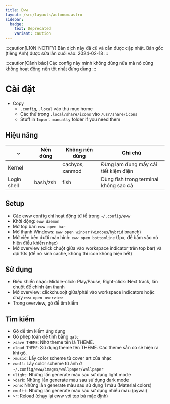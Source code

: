 ```yaml
---
title: Eww
layout: /src/layouts/autonum.astro
sidebar:
  badge:
    text: Deprecated
    variant: caution
---
```

:::caution[L10N-NOTIFY]
Bản dịch này đã cũ và cần được cập nhật. Bản gốc (tiếng Anh) được sửa lần cuối vào: 2024-02-18
:::

:::caution[Cảnh báo]
Các config này mình không dùng nữa mà nó cũng không hoạt động nên tốt nhất đừng dùng
:::

# Cài đặt
- Copy
    - `.config`, `.local` vào thư mục home
    - Các thứ trong `.local/share/icons` vào `/usr/share/icons`
    - Stuff in `Import manually` folder if you need them

## Hiệu năng
|  ⌄           | Nên dùng | Không nên dùng  | Ghi chú                               |
| ------------ | -------- | --------------- | ------------------------------------- |
| Kernel       |          | cachyos, xanmod | Đừng lạm đụng mấy cái tiết kiệm điện  |
| Login shell  | bash/zsh | fish            | Dùng fish trong terminal không sao cả |

 ## Setup
 - Các eww config chỉ hoạt động tử tế trong `~/.config/eww`
 - Khởi động: `eww daemon`
 - Mở top bar: `eww open bar`
 - Mở thanh Windows: `eww open winbar` (`windoes`/`hybrid` branch)
 - Mở viền bên dưới màn hình: `eww open bottomline` (1px, để bấm vào nó hiện điều khiển nhạc)
 - Mở overview (click chuột giữa vào workspace indicator trên top bar) và dợi 10s (để nó sinh cache, không thì icon không hiện hết)
 ## Sử dụng
 - Điều khiển nhạc: Middle-click: Play/Pause, Right-click: Next track, lăn chuột để chỉnh âm thanh
 - Mở overview: clickchuoojt giữa/phải vào workspace indicators hoặc chạy `eww open overview`
 - Trong overview, gõ để tìm kiếm
 ## Tìm kiếm
 - Gõ dể tìm kiếm ứng dụng
 - Gõ phép toán để tính bằng `qalc`
 - `>save THEME`: Nhớ theme tên là THEME.
 - `>load THEME`: Sử dụng theme tên THEME. Các theme sẵn có sẽ hiện ra khi gõ.
 - `>music`: Lấy color scheme từ cover art của nhạc
 - `>wall`: Lấy color scheme từ ảnh ở `~/.config/eww/images/wallpaper/wallpaper`
 - `>light`: Những lần generate màu sau sử dụng light mode
 - `>dark`: Những lần generate màu sau sử dụng dark mode
 - `>one`: Những lần generate màu sau sử dụng 1 màu (Material colors)
 - `>multi`: Những lần generate màu sau sử dụng nhiều màu (pywal)
 - `>r`: Reload (chạy lại eww với top bả mặc định)
 
